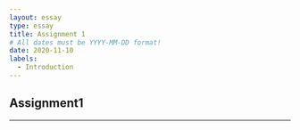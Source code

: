 ```yaml
---
layout: essay
type: essay
title: Assignment 1
# All dates must be YYYY-MM-DD format!
date: 2020-11-10
labels:
  - Introduction
---
```

## Assignment1
---
